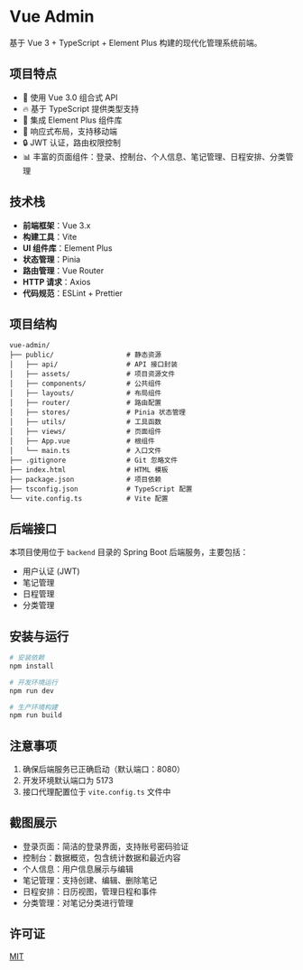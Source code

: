 # Vue Admin

基于 Vue 3 + TypeScript + Element Plus 构建的现代化管理系统前端。

## 项目特点

- 🚀 使用 Vue 3.0 组合式 API
- 🔥 基于 TypeScript 提供类型支持
- 💎 集成 Element Plus 组件库
- 📱 响应式布局，支持移动端
- 🔒 JWT 认证，路由权限控制
- 📊 丰富的页面组件：登录、控制台、个人信息、笔记管理、日程安排、分类管理

## 技术栈

- **前端框架**：Vue 3.x
- **构建工具**：Vite
- **UI 组件库**：Element Plus
- **状态管理**：Pinia
- **路由管理**：Vue Router
- **HTTP 请求**：Axios
- **代码规范**：ESLint + Prettier

## 项目结构

```
vue-admin/
├── public/                  # 静态资源
│   ├── api/                 # API 接口封装
│   ├── assets/              # 项目资源文件
│   ├── components/          # 公共组件
│   ├── layouts/             # 布局组件
│   ├── router/              # 路由配置
│   ├── stores/              # Pinia 状态管理
│   ├── utils/               # 工具函数
│   ├── views/               # 页面组件
│   ├── App.vue              # 根组件
│   └── main.ts              # 入口文件
├── .gitignore               # Git 忽略文件
├── index.html               # HTML 模板
├── package.json             # 项目依赖
├── tsconfig.json            # TypeScript 配置
└── vite.config.ts           # Vite 配置
```

## 后端接口

本项目使用位于 `backend` 目录的 Spring Boot 后端服务，主要包括：

- 用户认证 (JWT)
- 笔记管理
- 日程管理
- 分类管理

## 安装与运行

```bash
# 安装依赖
npm install

# 开发环境运行
npm run dev

# 生产环境构建
npm run build
```

## 注意事项

1. 确保后端服务已正确启动（默认端口：8080）
2. 开发环境默认端口为 5173
3. 接口代理配置位于 `vite.config.ts` 文件中

## 截图展示

- 登录页面：简洁的登录界面，支持账号密码验证
- 控制台：数据概览，包含统计数据和最近内容
- 个人信息：用户信息展示与编辑
- 笔记管理：支持创建、编辑、删除笔记
- 日程安排：日历视图，管理日程和事件
- 分类管理：对笔记分类进行管理

## 许可证

[MIT](LICENSE)
